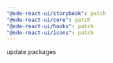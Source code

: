 ```yaml
---
"@ode-react-ui/storybook": patch
"@ode-react-ui/core": patch
"@ode-react-ui/hooks": patch
"@ode-react-ui/icons": patch
---
```


update packages
